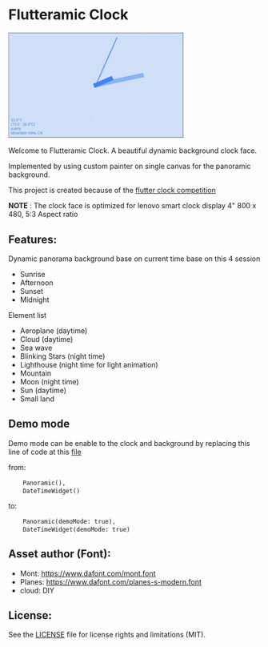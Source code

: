 # Flutteramic Clock

<img src='analog_clock/analog.gif' width='350'>

Welcome to Flutteramic Clock. A beautiful dynamic background clock face.

Implemented by using custom painter on single canvas for the panoramic background.

This project is created because of the [flutter clock competition](https://flutter.dev/clock)

  **NOTE** : The clock face is optimized for lenovo smart clock display 4" 800 x 480, 5:3 Aspect ratio

## Features:

Dynamic panorama background base on current time base on this 4 session 
   * Sunrise
   * Afternoon
   * Sunset
   * Midnight
  
Element list
   * Aeroplane (daytime)
   * Cloud (daytime)
   * Sea wave
   * Blinking Stars (night time)
   * Lighthouse (night time for light animation)
   * Mountain
   * Moon (night time)
   * Sun (daytime)
   * Small land

## Demo mode

Demo mode can be enable to the clock and background by replacing this line of code at this [file](lib/clock_face.dart)

from:
```
    Panoramic(),
    DateTimeWidget()
```
to:
```
    Panoramic(demoMode: true),
    DateTimeWidget(demoMode: true)
```

## Asset author (Font):
 * Mont: https://www.dafont.com/mont.font
 * Planes: https://www.dafont.com/planes-s-modern.font
 * cloud: DIY

## License:
See the [LICENSE](LICENSE) file for license rights and limitations (MIT).

